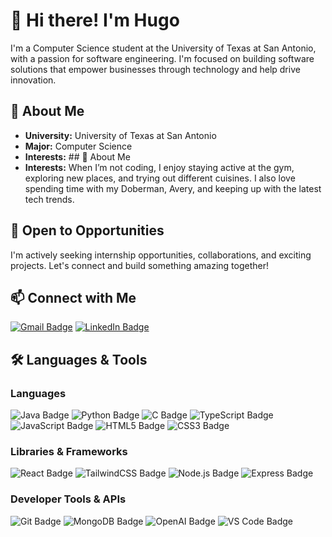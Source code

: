 # 👋 Hi there! I'm Hugo

I'm a Computer Science student at the University of Texas at San Antonio, with a passion for software engineering. I'm focused on building software solutions that empower businesses through technology and help drive innovation.

## 🐾 About Me
- **University:** University of Texas at San Antonio
- **Major:** Computer Science
- **Interests:** ## 🐾 About Me
- **Interests:** When I’m not coding, I enjoy staying active at the gym, exploring new places, and trying out different cuisines. I also love spending time with my Doberman, Avery, and keeping up with the latest tech trends.

## 🌟 Open to Opportunities
I'm actively seeking internship opportunities, collaborations, and exciting projects. Let's connect and build something amazing together!

## 📫 Connect with Me
[![Gmail Badge](https://img.shields.io/badge/Gmail-D14836?style=for-the-badge&logo=gmail&logoColor=white)](mailto:hugoev@live.com) 
[![LinkedIn Badge](https://img.shields.io/badge/LinkedIn-0077B5?style=for-the-badge&logo=linkedin&logoColor=white)](https://www.linkedin.com/in/hugoev)

## 🛠 Languages & Tools

### Languages
![Java Badge](https://img.shields.io/badge/Java-007396?style=for-the-badge&logo=java&logoColor=white)
![Python Badge](https://img.shields.io/badge/Python-3776AB?style=for-the-badge&logo=python&logoColor=white)
![C Badge](https://img.shields.io/badge/C-A8B9CC?style=for-the-badge&logo=c&logoColor=white)
![TypeScript Badge](https://img.shields.io/badge/TypeScript-007ACC?style=for-the-badge&logo=typescript&logoColor=white)
![JavaScript Badge](https://img.shields.io/badge/JavaScript-F7DF1E?style=for-the-badge&logo=javascript&logoColor=black)
![HTML5 Badge](https://img.shields.io/badge/HTML5-E34F26?style=for-the-badge&logo=html5&logoColor=white)
![CSS3 Badge](https://img.shields.io/badge/CSS3-1572B6?style=for-the-badge&logo=css3&logoColor=white)

### Libraries & Frameworks
![React Badge](https://img.shields.io/badge/React-61DAFB?style=for-the-badge&logo=react&logoColor=black)
![TailwindCSS Badge](https://img.shields.io/badge/Tailwind_CSS-06B6D4?style=for-the-badge&logo=tailwindcss&logoColor=white)
![Node.js Badge](https://img.shields.io/badge/Node.js-339933?style=for-the-badge&logo=node.js&logoColor=white)
![Express Badge](https://img.shields.io/badge/Express.js-000000?style=for-the-badge&logo=express&logoColor=white)

### Developer Tools & APIs
![Git Badge](https://img.shields.io/badge/Git-F05032?style=for-the-badge&logo=git&logoColor=white)
![MongoDB Badge](https://img.shields.io/badge/MongoDB-47A248?style=for-the-badge&logo=mongodb&logoColor=white)
![OpenAI Badge](https://img.shields.io/badge/OpenAI-412991?style=for-the-badge&logo=openai&logoColor=white)
![VS Code Badge](https://img.shields.io/badge/VS%20Code-0078D4?style=for-the-badge&logo=visual%20studio%20code&logoColor=white)

